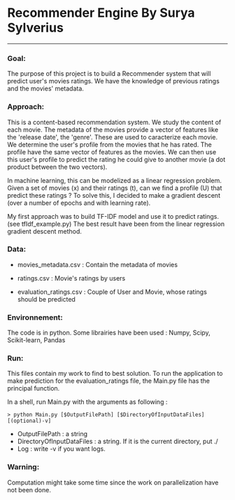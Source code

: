 # Recommender Engine By Surya Sylverius
------------------



### Goal:

The purpose of this project is to build a Recommender system that will predict user's movies ratings.
We have the knowledge of previous ratings and the movies' metadata.




### Approach:

This is a content-based recommendation system. 
We study the content of each movie. The metadata of the movies provide a vector of features like the 'release date', the 'genre'.
These are used to caracterize each movie. 
We determine the user's profile from the movies that he has rated.
The profile have the same vector of features as the movies.
We can then use this user's profile to predict the rating he could give to another movie (a dot product between the two vectors).

In machine learning, this can be modelized as a linear regression problem.
Given a set of movies (x) and their ratings (t), can we find a profile (U) that predict these ratings ?
To solve this, I decided to make a gradient descent (over a number of epochs and with learning rate).

My first approach was to build TF-IDF model and use it to predict ratings. (see tfIdf_example.py)
The best result have been from the linear regression gradient descent method.




### Data:

- movies_metadata.csv : Contain the metadata of movies

- ratings.csv : Movie's ratings by users

- evaluation_ratings.csv : Couple of User and Movie, whose ratings should be predicted




### Environnement:

The code is in python. Some librairies have been used : Numpy, Scipy, Scikit-learn, Pandas


	

### Run:

This files contain my work to find to best solution. 
To run the application to make prediction for the evaluation_ratings file, the Main.py file has the principal function.

In a shell, run Main.py with the arguments as following :

```shell
> python Main.py [$OutputFilePath] [$DirectoryOfInputDataFiles] [(optional)-v]
```

- OutputFilePath : a string
- DirectoryOfInputDataFiles : a string. If it is the current directory, put ./
- Log : write -v if you want logs.


### Warning:

Computation might take some time since the work on parallelization have not been done.
